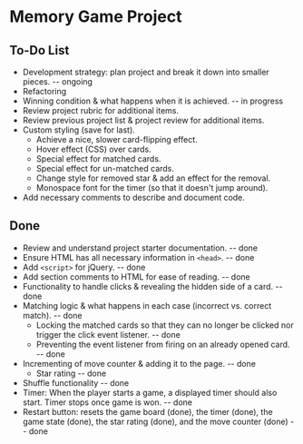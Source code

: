 # Memory Game Project

## To-Do List

* Development strategy: plan project and break it down into smaller pieces. -- ongoing
* Refactoring
* Winning condition & what happens when it is achieved. -- in progress
* Review project rubric for additional items.
* Review previous project list & project review for additional items.
* Custom styling (save for last).
    * Achieve a nice, slower card-flipping effect.
    * Hover effect (CSS) over cards.
    * Special effect for matched cards.
    * Special effect for un-matched cards.
    * Change style for removed star & add an effect for the removal.
    * Monospace font for the timer (so that it doesn't jump around).
* Add necessary comments to describe and document code.



## Done

* Review and understand project starter documentation. -- done
* Ensure HTML has all necessary information in `<head>`. -- done
* Add `<script>` for jQuery. -- done
* Add section comments to HTML for ease of reading. -- done
* Functionality to handle clicks & revealing the hidden side of a card. -- done
* Matching logic & what happens in each case (incorrect vs. correct match). -- done
    * Locking the matched cards so that they can no longer be clicked nor trigger the click event listener. -- done
    * Preventing the event listener from firing on an already opened card. -- done
* Incrementing of move counter & adding it to the page. -- done
    * Star rating -- done
* Shuffle functionality -- done
* Timer: When the player starts a game, a displayed timer should also start. Timer stops once game is won. -- done
* Restart button: resets the game board (done), the timer (done), the game state (done), the star rating (done), and the move counter (done) -- done

